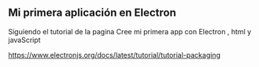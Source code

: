 ## Mi primera aplicación en Electron 
Siguiendo el tutorial de la pagina 
Cree mi primera app con Electron , html y javaScript

https://www.electronjs.org/docs/latest/tutorial/tutorial-packaging 

